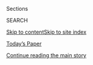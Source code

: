 <div id="app">

<div>

<div class="NYTAppHideMasthead css-zz1s19 e1suatyy0">

<div class="section css-ui9rw0 e1suatyy2">

<div class="css-11hrj97 er09x8g0">

<div class="css-6n7j50">

</div>

<span class="css-1dv1kvn">Sections</span>

<div class="css-10488qs">

<span class="css-1dv1kvn">SEARCH</span>

</div>

[Skip to content](#site-content)[Skip to site
index](#site-index)

</div>

<div class="css-10698na e1huz5gh0">

</div>

</div>

<div id="masthead-bar-one" class="section hasLinks css-15hmgas e1csuq9d3">

<div class="css-uqyvli e1csuq9d0">

</div>

<div class="css-1uqjmks e1csuq9d1">

</div>

<div class="css-9e9ivx">

[](https://myaccount.nytimes3xbfgragh.onion/auth/login?response_type=cookie&client_id=vi)

</div>

<div class="css-1bvtpon e1csuq9d2">

[Today’s Paper](https://www.nytimes3xbfgragh.onion/section/todayspaper)

</div>

</div>

</div>

</div>

<div data-aria-hidden="false">

<div id="site-content" data-role="main">

<div class="css-1ffjgkm">

</div>

<div id="top-wrapper" class="css-15p45cc eaca97t0" type="top">

<div id="top-slug" class="css-19x0jxb eaca97t1" hidden="">

Advertisement

</div>

[Continue reading the main
story](#after-top)

<div class="ad top-wrapper" style="text-align:center;height:100%;display:block;min-height:90px">

<div id="top" class="place-ad" data-position="top" data-size-key="top">

</div>

</div>

<div id="after-top">

</div>

</div>

<div id="collection-ts-march-8-mens-fashion-issue" class="section css-15h4p1b e9abtgs0">

<div class="css-1j21atc e1svk9qx1">

<div class="css-2fant5 e1svk9qx2">

<div class="css-9dfq42 eu54l5x0">

<div id="sponsor-wrapper" class="css-7a1pgi eaca97t0" type="sponsor" hidden="">

<div id="sponsor-slug" class="css-1l4mleb eaca97t1" hidden="">

Supported by

</div>

[Continue reading the main
story](#after-sponsor)

<div id="sponsor" class="ad sponsor-wrapper" style="text-align:left;height:100%;display:block">

</div>

<div id="after-sponsor">

</div>

</div>

</div>

### <span class="css-1j5banm ezz4tcd1">[T Magazine](/section/t-magazine)</span>

</div>

<div class="css-nfcc9b e1svk9qx3">

<div class="css-vl9dhg e1svk9qx5">

<div class="css-1nrhkj6 e1svk9qx6">

# T’s March 8 Men’s Fashion Issue

<div class="follow-button-placeholder" data-collection-id="">

</div>

</div>

</div>

</div>

</div>

<div class="css-4svvz1 ekkqrpp0">

<div id="collection-highlights-container" class="section css-18l1u7x e46isfb1">

<div class="template-1 css-gfgt40 ekkqrpp1">

## Highlights

1.  ![<span class="css-bu41p2 e1oaj3zl2"><span class="css-1dv1kvn">Credit</span>Photo
    by Michelle Sank. Styled by Jason
    Rider</span>](https://static01.graylady3jvrrxbe.onion/images/2020/02/27/t-magazine/27tmag-pyermoss-slide-2M1H/27tmag-pyermoss-slide-2M1H-jumbo.jpg)
    
    <div class="css-gjijuv">
    
    ## [The Designer Changing How We Think About Fashion and Race in America](/2020/03/05/t-magazine/pyer-moss-kerby-jean-raymond.html)
    
    Kerby Jean-Raymond’s political, narratively rich designs for Pyer
    Moss presaged today’s gestures at activism on the runway. He still
    has much more to
    say.
    
    <span class="css-me3p27"></span><span class="css-nds4d6 e4e4i5l3"></span><span class="css-9voj2j">By
    <span class="css-1baulvz last-byline" itemprop="name">M.H.
    Miller</span></span>
    
    </div>

2.  ![<span class="css-473pcf e1oaj3zl2"><span class="css-1dv1kvn">Credit</span>Photo
    by Mert Alas and Marcus Piggott. Styled by Ibrahim
    Kamara</span>](https://static01.graylady3jvrrxbe.onion/images/2020/03/04/t-magazine/04tmag-apocalyptic-slide-TZW7/04tmag-apocalyptic-slide-TZW7-videoLarge.jpg)
    
    <div class="css-10wtrbd">
    
    ## [Cover Story: The Forward March of Men’s Fashion](/2020/03/04/t-magazine/mens-fashion-spring-trends.html)
    
    Utilitarian pieces and bondage-inspired accessories make for a
    radical new look, conferring strength in a harsh
    world.
    
    <span class="css-me3p27"></span><span class="css-nds4d6 e4e4i5l3"></span><span class="css-9voj2j">By
    <span class="css-1baulvz" itemprop="name">Mert Alas and Marcus
    Piggott</span> and
    <span class="css-1baulvz last-byline" itemprop="name">Ibrahim
    Kamara</span></span>
    
    </div>

3.  ![<span class="css-473pcf e1oaj3zl2"><span class="css-1dv1kvn">Credit</span>Simon
    Upton</span>](https://static01.graylady3jvrrxbe.onion/images/2020/02/24/t-magazine/24tmag-bayntun-slide-84LE-copy/24tmag-bayntun-slide-84LE-copy-videoLarge-v2.jpg)
    
    <div class="css-10wtrbd">
    
    ## [The Tulip Revivalist](/2020/02/24/t-magazine/polly-nicholson-bayntun-flowers.html)
    
    On her estate in the English countryside, one horticultural
    historian is cultivating a small empire of almost extinct varieties
    that once bloomed centuries
    ago.
    
    <span class="css-me3p27"></span><span class="css-nds4d6 e4e4i5l3"></span><span class="css-9voj2j">By
    <span class="css-1baulvz last-byline" itemprop="name">Nancy
    Hass</span></span>
    
    </div>

4.  ![<span class="css-473pcf e1oaj3zl2"><span class="css-1dv1kvn">Credit</span>Stephen
    Kent
    Johnson</span>](https://static01.graylady3jvrrxbe.onion/images/2020/03/05/t-magazine/05tmag-billycotton-slide-WRJD/05tmag-billycotton-slide-WRJD-videoLarge.jpg)
    
    <div class="css-10wtrbd">
    
    ### By Design
    
    ## [A Farmhouse Fantasy Tucked in the Woods of Upstate New York](/2020/02/27/t-magazine/farmhouse-upstate-new-york.html)
    
    The interior designer Billy Cotton imbued a couple’s old Greek
    Revival home with European antiques, Americana-inspired accents —
    and an easygoing mood that recalls the region’s agrarian
    heyday.
    
    <span class="css-me3p27"></span><span class="css-nds4d6 e4e4i5l3"></span><span class="css-9voj2j">By
    <span class="css-1baulvz last-byline" itemprop="name">Tom
    Delavan</span></span>
    
    </div>

</div>

<div class="css-1xdhyk6 e46isfb0">

<div class="css-zk12ih ef6si7p0">

1.  ### In Fashion
    
    ![<span class="css-kfv9p0 e1oaj3zl2"><span class="css-1dv1kvn">Credit</span>Photo
    by Pascal Gambarte. Styled by Avena
    Gallagher</span>](https://static01.graylady3jvrrxbe.onion/images/2020/02/28/t-magazine/28tmag-citytailoring-slide-KFFJ/28tmag-citytailoring-slide-KFFJ-videoLarge.jpg)
    
    <div class="css-10wtrbd">
    
    ## [Spring Fashion: Where Tailoring Meets Sportswear](/2020/02/28/t-magazine/spring-mens-fashion-tailoring.html)
    
    On the streets of New York, blazers of all kinds and casual
    separates are on a collision
    course.
    
    <span class="css-me3p27"></span><span class="css-nds4d6 e4e4i5l3"></span><span class="css-9voj2j">By
    <span class="css-1baulvz" itemprop="name">Pascal Gambarte</span> and
    <span class="css-1baulvz last-byline" itemprop="name">Avena
    Gallagher</span></span>
    
    </div>

2.  ![<span class="css-kfv9p0 e1oaj3zl2"><span class="css-1dv1kvn">Credit</span>Benjamin
    Hosking</span>](https://static01.graylady3jvrrxbe.onion/images/2020/03/02/t-magazine/02tmag-fujimoto-slide-YTWT/02tmag-fujimoto-slide-YTWT-videoLarge.jpg)
    
    <div class="css-10wtrbd">
    
    ## [The Architect Making Conceptual Art Out of Buildings](/2020/03/02/t-magazine/sou-fujimoto.html)
    
    In exploring the contradictions between private and public, interior
    and exterior, constructed and natural, Sou Fujimoto has offered his
    own definition for what design should
    be.
    
    <span class="css-me3p27"></span><span class="css-nds4d6 e4e4i5l3"></span><span class="css-9voj2j">By
    <span class="css-1baulvz last-byline" itemprop="name">Nikil
    Saval</span></span>
    
    </div>

3.  ### Notes on the Culture
    
    ![<span class="css-kfv9p0 e1oaj3zl2"><span class="css-1dv1kvn">Credit</span>Photo
    by Fumi Nagasaka. Styled by Alex
    Tudela</span>](https://static01.graylady3jvrrxbe.onion/images/2020/02/25/t-magazine/25tmag-hearst-slide-ODZ8-copy/25tmag-hearst-slide-ODZ8-videoLarge.jpg)
    
    <div class="css-10wtrbd">
    
    ## [What a Man Wants … to Wear](/2020/02/25/t-magazine/gabriela-hearst-mens-fashion.html)
    
    Gabriela Hearst joins a select group of women who, in addition to
    designing for their fellow women, are dreaming up clothes for
    men.
    
    <span class="css-me3p27"></span><span class="css-nds4d6 e4e4i5l3"></span><span class="css-9voj2j">By
    <span class="css-1baulvz last-byline" itemprop="name">Alice
    Newell-Hanson</span></span>
    
    </div>

4.  ### In Fashion
    
    ![<span class="css-kfv9p0 e1oaj3zl2"><span class="css-1dv1kvn">Credit</span>Photo
    by Kristin-Lee Moolman. Styled by Jacob
    K</span>](https://static01.graylady3jvrrxbe.onion/images/2020/03/05/t-magazine/05tmag-motocross-slide-B9V0/05tmag-motocross-slide-B9V0-videoLarge.jpg)
    
    <div class="css-10wtrbd">
    
    ## [Spring Fashion: Classic Tailoring Goes Off-Road](/2020/02/27/t-magazine/spring-mens-fashion.html)
    
    Polished men’s wear — from spare suiting to colorful trench coats —
    gets remade with the rebellious spirit of
    motocross.
    
    <span class="css-me3p27"></span><span class="css-nds4d6 e4e4i5l3"></span><span class="css-9voj2j">By
    <span class="css-1baulvz" itemprop="name">Kristin-Lee Moolman</span>
    and <span class="css-1baulvz last-byline" itemprop="name">Jacob
    K</span></span>
    
    </div>

5.  ### Arts and Letters
    
    ![<span class="css-kfv9p0 e1oaj3zl2"><span class="css-1dv1kvn">Credit</span>Shane
    Lavalette</span>](https://static01.graylady3jvrrxbe.onion/images/2020/03/08/t-magazine/08tmag-haegueyang-promo/08tmag-haegueyang-promo-videoLarge-v2.jpg)
    
    <div class="css-10wtrbd">
    
    ## [An Artist Whose Muse Is Loneliness](/2020/02/26/t-magazine/haegue-yang.html)
    
    Haegue Yang seeks isolation and then mines the accompanying
    confusion to reflect on the nature of
    belonging.
    
    <span class="css-me3p27"></span><span class="css-nds4d6 e4e4i5l3"></span><span class="css-9voj2j">By
    <span class="css-1baulvz last-byline" itemprop="name">Zoë
    Lescaze</span></span>
    
    </div>

</div>

</div>

</div>

<div id="mid1-wrapper" class="css-1mn4oms eaca97t0" type="rank">

<div id="mid1-slug" class="css-1tag3rd eaca97t1">

Advertisement

</div>

[Continue reading the main
story](#after-mid1)

<div id="mid1" class="ad mid1-wrapper" style="text-align:center;height:100%;display:block">

</div>

<div id="after-mid1">

</div>

</div>

</div>

<div class="css-185go5a e1o5byef0">

<div class="css-15cbhtu">

  - [Latest](#stream-panel)
  - <span class="css-6n7j50">Search</span>
    <div class="control">
    <div class="label-container css-1dv1kvn">
    Search
    </div>
    <div class="css-wm4t3d">
    **<span id="clear-search-input" class="css-1dv1kvn">Clear this text
    input</span>
    </div>
    </div>
    <span class="css-1iovbfw"></span>

<div id="stream-panel" class="section css-8msx5b e1jz0cab1">

<div class="css-13mho3u">

1.  
    
    <div class="css-1cp3ece">
    
    <div class="css-1l4spti">
    
    [](/2020/03/06/t-magazine/kenzo-takada-antique-artifacts.html)
    
    <div class="css-79elbk">
    
    ![](https://static01.graylady3jvrrxbe.onion/images/2020/03/06/t-magazine/06tmag-kenzo-slide-NX1S/06tmag-kenzo-slide-NX1S-thumbWide.jpg?quality=75&auto=webp&disable=upscale)
    
    </div>
    
    ### <span class="css-m70j1g">Of a Kind</span>
    
    ## Kenzo Takada’s Antique Artifacts
    
    The designer, who founded the Kenzo label in 1970, relishes the
    storytelling powers of these ancient objects.
    
    <div class="css-15yh6bw ea5icrr0">
    
    By <span class="css-1n7hynb">John Wogan <span>and</span>
    Illustrations by Aurore de La
    Morinerie</span>
    
    </div>
    
    </div>
    
    <div class="css-156habm e1xfvim33">
    
    </div>
    
    </div>

2.  
    
    <div class="css-1cp3ece">
    
    <div class="css-1l4spti">
    
    [](/2020/03/06/t-magazine/forte-san-giorgio.html)
    
    <div class="css-79elbk">
    
    ![](https://static01.graylady3jvrrxbe.onion/images/2020/03/06/t-magazine/06tmag-sangiorgio/06tmag-sangiorgio-thumbWide.jpg?quality=75&auto=webp&disable=upscale)
    
    </div>
    
    ### <span class="css-m70j1g">Notes on the Culture</span>
    
    ## On the Cliffs of Italy, a Fortress for Rent
    
    Forte San Giorgio, dating to the 16th century, is the rare Italian
    monument in which you can stay overnight.
    
    <div class="css-15yh6bw ea5icrr0">
    
    By <span class="css-1n7hynb">Sydney
    Rende</span>
    
    </div>
    
    </div>
    
    <div class="css-156habm e1xfvim33">
    
    </div>
    
    </div>

3.  
    
    <div class="css-1cp3ece">
    
    <div class="css-1l4spti">
    
    [](/2020/03/05/t-magazine/ts-spring-mens-fashion-issue-their-way.html)
    
    <div class="css-79elbk">
    
    ![](https://static01.graylady3jvrrxbe.onion/images/2020/03/05/t-magazine/05tmag-motocross-slide-JC0F/05tmag-motocross-slide-JC0F-thumbWide.jpg?quality=75&auto=webp&disable=upscale)
    
    </div>
    
    ### <span class="css-m70j1g">Letter from the Editor</span>
    
    ## T’s Spring Men’s Fashion Issue: Their Way
    
    A rebel shows us it’s possible, and that is something we can all
    find hope in: Never compromise, never concede.
    
    <div class="css-15yh6bw ea5icrr0">
    
    By <span class="css-1n7hynb">Hanya
    Yanagihara</span>
    
    </div>
    
    </div>
    
    <div class="css-156habm e1xfvim33">
    
    </div>
    
    </div>

4.  
    
    <div class="css-1cp3ece">
    
    <div class="css-1l4spti">
    
    [](/2020/03/04/t-magazine/flower-arrangements-sculptures.html)
    
    <div class="css-79elbk">
    
    ![](https://static01.graylady3jvrrxbe.onion/images/2020/03/04/t-magazine/04tmag-sculpturalflowers/04tmag-sculpturalflowers-thumbWide.jpg?quality=75&auto=webp&disable=upscale)
    
    </div>
    
    ### <span class="css-m70j1g">Making It</span>
    
    ## How Floral Arrangements Began to Take Over the Table — and the Entire Room
    
    In recent years, once-tidy bouquets have become boundless, their
    diverse tangles of blooms, branches and weeds looking ever more like
    art installations.
    
    <div class="css-15yh6bw ea5icrr0">
    
    By <span class="css-1n7hynb">Nancy
    Hass</span>
    
    </div>
    
    </div>
    
    <div class="css-156habm e1xfvim33">
    
    </div>
    
    </div>

5.  
    
    <div class="css-1cp3ece">
    
    <div class="css-1l4spti">
    
    [](/2020/03/03/t-magazine/jeremy-anderson-ceramics.html)
    
    <div class="css-79elbk">
    
    ![](https://static01.graylady3jvrrxbe.onion/images/2020/03/02/t-magazine/02tmag-ceramics/02tmag-ceramics-thumbWide.jpg?quality=75&auto=webp&disable=upscale)
    
    </div>
    
    ### <span class="css-m70j1g">T Introduces</span>
    
    ## The Designer Making Surprisingly Humanoid Sculptural Ceramics
    
    Jeremy Anderson, the co-founder of the modernist lighting studio
    Apparatus, is molding a space for himself with a collection of
    porcelain and stoneware vessels.
    
    <div class="css-15yh6bw ea5icrr0">
    
    By <span class="css-1n7hynb">Julia
    Felsenthal</span>
    
    </div>
    
    </div>
    
    <div class="css-156habm e1xfvim33">
    
    </div>
    
    </div>

6.  
    
    <div class="css-1cp3ece">
    
    <div class="css-1l4spti">
    
    [](/2020/03/03/t-magazine/richard-greenberg-playwright.html)
    
    <div class="css-79elbk">
    
    ![](https://static01.graylady3jvrrxbe.onion/images/2020/03/08/t-magazine/08tmag-greenberg-slide-TM2U/08tmag-greenberg-slide-TM2U-thumbWide.jpg?quality=75&auto=webp&disable=upscale)
    
    </div>
    
    ### <span class="css-m70j1g">Notes on the Culture</span>
    
    ## The Bard of American Privilege
    
    The playwright Richard Greenberg has dedicated himself to
    chronicling urban elites. With his two new shows, he’s re-entering
    the theater in a heightened cultural moment.
    
    <div class="css-15yh6bw ea5icrr0">
    
    By <span class="css-1n7hynb">Kurt
    Soller</span>
    
    </div>
    
    </div>
    
    <div class="css-156habm e1xfvim33">
    
    </div>
    
    </div>

7.  
    
    <div class="css-1cp3ece">
    
    <div class="css-1l4spti">
    
    [](/2020/03/02/t-magazine/brasserie-rosie-paris.html)
    
    <div class="css-79elbk">
    
    ![](https://static01.graylady3jvrrxbe.onion/images/2020/03/02/t-magazine/02tmag-brasserie/02tmag-brasserie-thumbWide.jpg?quality=75&auto=webp&disable=upscale)
    
    </div>
    
    ### <span class="css-m70j1g">Notes on the Culture</span>
    
    ## The Chefs Reviving the Classic Parisian Brasserie
    
    Gone are the days of pricey steak frites — but at Brasserie Rosie,
    friendly, homey dishes make a strong case for a French dining
    institution’s return.
    
    <div class="css-15yh6bw ea5icrr0">
    
    By <span class="css-1n7hynb">Dayna
    Evans</span>
    
    </div>
    
    </div>
    
    <div class="css-156habm e1xfvim33">
    
    </div>
    
    </div>

8.  
    
    <div class="css-1cp3ece">
    
    <div class="css-1l4spti">
    
    [](/2020/02/28/t-magazine/mule-mens-shoes.html)
    
    <div class="css-79elbk">
    
    ![](https://static01.graylady3jvrrxbe.onion/images/2020/02/28/t-magazine/28tmag-mules/28tmag-mules-thumbWide.jpg?quality=75&auto=webp&disable=upscale)
    
    </div>
    
    ### <span class="css-m70j1g">Mini Market</span>
    
    ## Spring’s Most Appealing Mules for Men
    
    This season, the humble slip-on comes in bright blue hues, supple
    leather and
    python.
    
    <div class="css-15yh6bw ea5icrr0">
    
    </div>
    
    </div>
    
    <div class="css-156habm e1xfvim33">
    
    </div>
    
    </div>

9.  
    
    <div class="css-1cp3ece">
    
    <div class="css-1l4spti">
    
    [](/slideshow/2020/02/27/t-magazine/inside-a-couples-tranquil-greek-revival-home-in-upstate-new-york.html)
    
    <div class="css-79elbk">
    
    ![](https://static01.graylady3jvrrxbe.onion/images/2020/03/05/t-magazine/05tmag-billycotton-slide-0DEC/05tmag-billycotton-slide-0DEC-thumbWide.jpg?quality=75&auto=webp&disable=upscale)
    
    </div>
    
    ## Inside a Couple’s Tranquil Greek Revival Home in Upstate New York
    
    After purchasing an old farmhouse in Andes, N.Y., Thomas Christos
    Kikis and Derek Curl recruited the designer Billy Cotton to reshape
    its
    interiors.
    
    <div class="css-15yh6bw ea5icrr0">
    
    </div>
    
    </div>
    
    <div class="css-156habm e1xfvim33">
    
    </div>
    
    </div>

10. 
    
    <div class="css-1cp3ece">
    
    <div class="css-1l4spti">
    
    [](/2020/02/26/t-magazine/bruno-sialelli-lanvin.html)
    
    <div class="css-79elbk">
    
    ![](https://static01.graylady3jvrrxbe.onion/images/2020/02/26/t-magazine/26tmag-lanvin-slide-SS5E/26tmag-lanvin-slide-SS5E-thumbWide.jpg?quality=75&auto=webp&disable=upscale)
    
    </div>
    
    ### <span class="css-m70j1g">Profile in Style</span>
    
    ## The Designer Ushering in a New Era for Lanvin
    
    Bruno Sialelli has infused France’s oldest continually operating
    fashion house with a youthful energy, bringing together medieval
    motifs and manga.
    
    <div class="css-15yh6bw ea5icrr0">
    
    By <span class="css-1n7hynb">Lindsay Talbot</span>
    
    </div>
    
    </div>
    
    <div class="css-156habm e1xfvim33">
    
    </div>
    
    </div>

<div class="css-13mho3u">

<div class="css-1t62hi8">

<div class="css-1stvaey">

Show
More

<div>

<div style="border:0;clip:rect(0 0 0 0);height:1px;margin:-1px;overflow:hidden;white-space:nowrap;padding:0;width:1px;position:absolute" data-role="log" data-aria-live="assertive">

</div>

<div style="border:0;clip:rect(0 0 0 0);height:1px;margin:-1px;overflow:hidden;white-space:nowrap;padding:0;width:1px;position:absolute" data-role="log" data-aria-live="assertive">

</div>

<div style="border:0;clip:rect(0 0 0 0);height:1px;margin:-1px;overflow:hidden;white-space:nowrap;padding:0;width:1px;position:absolute" data-role="log" data-aria-live="polite">

</div>

<div style="border:0;clip:rect(0 0 0 0);height:1px;margin:-1px;overflow:hidden;white-space:nowrap;padding:0;width:1px;position:absolute" data-role="log" data-aria-live="polite">

</div>

</div>

</div>

</div>

</div>

</div>

<div class="css-g6hk37 supplemental">

<div id="mid2-wrapper" class="css-10wkyv7 eaca97t0" type="lede">

<div id="mid2-slug" class="css-1tag3rd eaca97t1">

Advertisement

</div>

[Continue reading the main
story](#after-mid2)

<div id="mid2" class="ad mid2-wrapper" style="text-align:center;height:100%;display:block;min-height:250px">

</div>

<div id="after-mid2">

</div>

</div>

<div id="mktg-wrapper" class="css-oxle51 eaca97t0" type="mktg">

<div id="mktg-slug" class="css-1tag3rd eaca97t1">

Advertisement

</div>

[Continue reading the main
story](#after-mktg)

<div id="mktg" class="ad mktg-wrapper" style="text-align:center;height:100%;display:block">

</div>

<div id="after-mktg">

</div>

</div>

</div>

</div>

</div>

</div>

</div>

</div>

## Site Index

<div>

</div>

## Site Information Navigation

  - [© <span>2020</span> <span>The New York Times
    Company</span>](https://help.nytimes3xbfgragh.onion/hc/en-us/articles/115014792127-Copyright-notice)

<!-- end list -->

  - [NYTCo](https://www.nytco.com/)
  - [Contact
    Us](https://help.nytimes3xbfgragh.onion/hc/en-us/articles/115015385887-Contact-Us)
  - [Work with us](https://www.nytco.com/careers/)
  - [Advertise](https://nytmediakit.com/)
  - [T Brand Studio](http://www.tbrandstudio.com/)
  - [Your Ad
    Choices](https://www.nytimes3xbfgragh.onion/privacy/cookie-policy#how-do-i-manage-trackers)
  - [Privacy](https://www.nytimes3xbfgragh.onion/privacy)
  - [Terms of
    Service](https://help.nytimes3xbfgragh.onion/hc/en-us/articles/115014893428-Terms-of-service)
  - [Terms of
    Sale](https://help.nytimes3xbfgragh.onion/hc/en-us/articles/115014893968-Terms-of-sale)
  - [Site
    Map](https://spiderbites.nytimes3xbfgragh.onion)
  - [Help](https://help.nytimes3xbfgragh.onion/hc/en-us)
  - [Subscriptions](https://www.nytimes3xbfgragh.onion/subscription?campaignId=37WXW)

</div>

</div>
